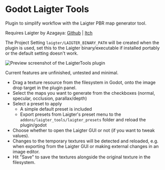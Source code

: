 # Godot Laigter Tools

Plugin to simplify workflow with the Laigter PBR map generator tool.

Requires Laigter by Azagaya: [Github](https://github.com/azagaya/laigter) | [Itch](https://azagaya.itch.io/laigter)

The Project Setting `laigter/LAIGTER_BINARY_PATH` will be created when the plugin is used, set this to the Laigter binary/executable if installed portably or the default setting doesn't work.

![Preview screenshot of the LaigterTools plugin](https://i.imgur.com/ImKNB9c.png)

Current features are unfinished, untested and minimal.

* Drag a texture resource from the filesystem in Godot, onto the image drop target in the plugin panel.
* Select the maps you want to generate from the checkboxes (normal, specular, occlusion, parallax/depth)
* Select a preset to apply 
  * A simple default preset is included
  * Export presets from Laigter's preset menu to the `addons/laigter_tools/laigter_presets` folder and reload the plugin/godot
* Choose whether to open the Laigter GUI or not (if you want to tweak values).
* Changes to the temporary textures will be detected and reloaded, e.g. when exporting from the Laigter GUI or making external changes in an image editor.
* Hit "Save" to save the textures alongside the original texture in the filesystem.
